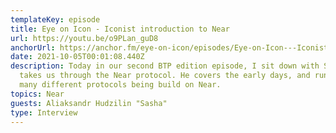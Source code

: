 ```yaml
---
templateKey: episode
title: Eye on Icon - Iconist introduction to Near
url: https://youtu.be/o9PLan_guD8
anchorUrl: https://anchor.fm/eye-on-icon/episodes/Eye-on-Icon---Iconist-introduction-to-Near-e18aji0
date: 2021-10-05T00:01:08.440Z
description: Today in our second BTP edition episode, I sit down with Sasha who
  takes us through the Near protocol. He covers the early days, and runs through
  many different protocols being build on Near.
topics: Near
guests: Aliaksandr Hudzilin "Sasha"
type: Interview
---
```


